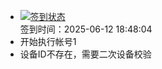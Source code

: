 - [![签到状态](https://github.com/womade/Cloud189-Actions/actions/workflows/main.yml/badge.svg?branch=main)](https://github.com/womade/Cloud189-Actions/actions/workflows/main.yml) <br> 签到时间：2025-06-12 18:48:04
- 开始执行帐号1
- 设备ID不存在，需要二次设备校验
